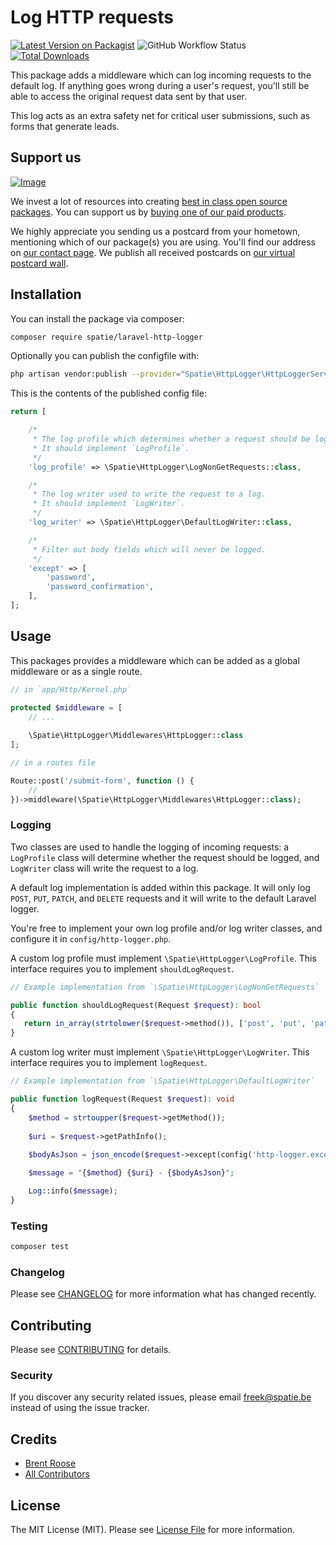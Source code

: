 # Log HTTP requests

[![Latest Version on Packagist](https://img.shields.io/packagist/v/spatie/laravel-http-logger.svg?style=flat-square)](https://packagist.org/packages/spatie/laravel-http-logger)
![GitHub Workflow Status](https://img.shields.io/github/workflow/status/spatie/laravel-http-logger/run-tests?label=tests)
[![Total Downloads](https://img.shields.io/packagist/dt/spatie/laravel-http-logger.svg?style=flat-square)](https://packagist.org/packages/spatie/laravel-http-logger)

This package adds a middleware which can log incoming requests to the default log. 
If anything goes wrong during a user's request, you'll still be able to access the original request data sent by that user.

This log acts as an extra safety net for critical user submissions, such as forms that generate leads.

## Support us

[![Image](https://github-ads.s3.eu-central-1.amazonaws.com/laravel-http-logger.jpg)](https://spatie.be/github-ad-click/laravel-http-logger)

We invest a lot of resources into creating [best in class open source packages](https://spatie.be/open-source). You can support us by [buying one of our paid products](https://spatie.be/open-source/support-us).

We highly appreciate you sending us a postcard from your hometown, mentioning which of our package(s) you are using. You'll find our address on [our contact page](https://spatie.be/about-us). We publish all received postcards on [our virtual postcard wall](https://spatie.be/open-source/postcards).

## Installation

You can install the package via composer:

```bash
composer require spatie/laravel-http-logger
```

Optionally you can publish the configfile with:

```bash
php artisan vendor:publish --provider="Spatie\HttpLogger\HttpLoggerServiceProvider" --tag="config" 
```

This is the contents of the published config file:

```php
return [

    /*
     * The log profile which determines whether a request should be logged.
     * It should implement `LogProfile`.
     */
    'log_profile' => \Spatie\HttpLogger\LogNonGetRequests::class,

    /*
     * The log writer used to write the request to a log.
     * It should implement `LogWriter`.
     */
    'log_writer' => \Spatie\HttpLogger\DefaultLogWriter::class,

    /*
     * Filter out body fields which will never be logged.
     */
    'except' => [
        'password',
        'password_confirmation',
    ],
];
```

## Usage

This packages provides a middleware which can be added as a global middleware or as a single route.

```php
// in `app/Http/Kernel.php`

protected $middleware = [
    // ...
    
    \Spatie\HttpLogger\Middlewares\HttpLogger::class
];
```

```php
// in a routes file

Route::post('/submit-form', function () {
    //
})->middleware(\Spatie\HttpLogger\Middlewares\HttpLogger::class);
```

### Logging

Two classes are used to handle the logging of incoming requests: 
a `LogProfile` class will determine whether the request should be logged,
and `LogWriter` class will write the request to a log. 

A default log implementation is added within this package. 
It will only log `POST`, `PUT`, `PATCH`, and `DELETE` requests 
and it will write to the default Laravel logger.

You're free to implement your own log profile and/or log writer classes, 
and configure it in `config/http-logger.php`.

A custom log profile must implement `\Spatie\HttpLogger\LogProfile`. 
This interface requires you to implement `shouldLogRequest`.

```php
// Example implementation from `\Spatie\HttpLogger\LogNonGetRequests`

public function shouldLogRequest(Request $request): bool
{
   return in_array(strtolower($request->method()), ['post', 'put', 'patch', 'delete']);
}
```

A custom log writer must implement `\Spatie\HttpLogger\LogWriter`. 
This interface requires you to implement `logRequest`.

```php
// Example implementation from `\Spatie\HttpLogger\DefaultLogWriter`

public function logRequest(Request $request): void
{
    $method = strtoupper($request->getMethod());
    
    $uri = $request->getPathInfo();
    
    $bodyAsJson = json_encode($request->except(config('http-logger.except')));

    $message = "{$method} {$uri} - {$bodyAsJson}";

    Log::info($message);
}
```

### Testing

``` bash
composer test
```

### Changelog

Please see [CHANGELOG](CHANGELOG.md) for more information what has changed recently.

## Contributing

Please see [CONTRIBUTING](CONTRIBUTING.md) for details.

### Security

If you discover any security related issues, please email freek@spatie.be instead of using the issue tracker.

## Credits

- [Brent Roose](https://github.com/brendt)
- [All Contributors](../../contributors)

## License

The MIT License (MIT). Please see [License File](LICENSE.md) for more information.
